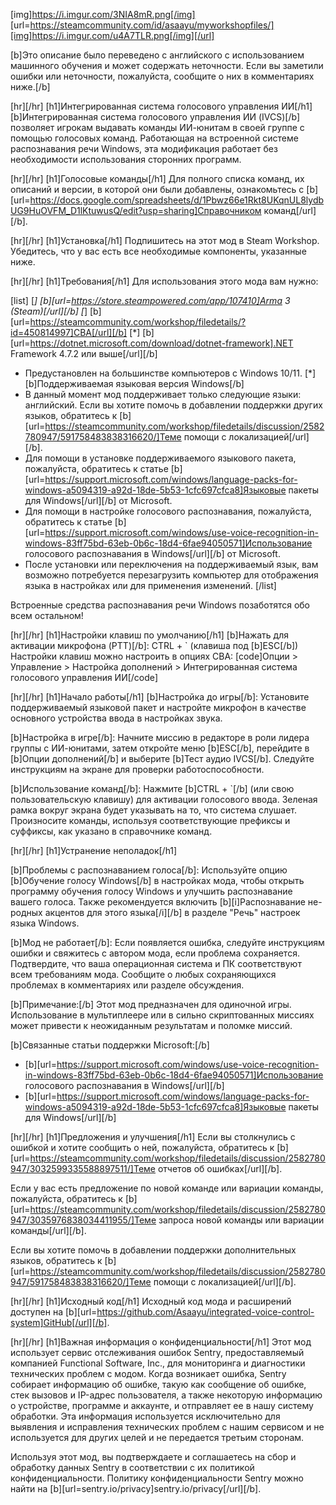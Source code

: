 [img]https://i.imgur.com/3NIA8mR.png[/img]
[url=https://steamcommunity.com/id/asaayu/myworkshopfiles/][img]https://i.imgur.com/u4A7TLR.png[/img][/url]

[b]Это описание было переведено с английского с использованием машинного обучения и может содержать неточности. Если вы заметили ошибки или неточности, пожалуйста, сообщите о них в комментариях ниже.[/b]

[hr][/hr]
[h1]Интегрированная система голосового управления ИИ[/h1]
[b]Интегрированная система голосового управления ИИ (IVCS)[/b] позволяет игрокам выдавать команды ИИ-юнитам в своей группе с помощью голосовых команд. Работающая на встроенной системе распознавания речи Windows, эта модификация работает без необходимости использования сторонних программ.

[hr][/hr]
[h1]Голосовые команды[/h1]
Для полного списка команд, их описаний и версии, в которой они были добавлены, ознакомьтесь с [b][url=https://docs.google.com/spreadsheets/d/1Pbwz66e1Rkt8UKqnUL8lydbUG9HuOVFM_D1lKtuwusQ/edit?usp=sharing]Справочником команд[/url][/b].

[hr][/hr]
[h1]Установка[/h1]
Подпишитесь на этот мод в Steam Workshop.
Убедитесь, что у вас есть все необходимые компоненты, указанные ниже.

[hr][/hr]
[h1]Требования[/h1]
Для использования этого мода вам нужно:

[list]
[*] [b][url=https://store.steampowered.com/app/107410]Arma 3 (Steam)[/url][/b]
[*] [b][url=https://steamcommunity.com/workshop/filedetails/?id=450814997]CBA[/url][/b]
[*] [b][url=https://dotnet.microsoft.com/download/dotnet-framework].NET Framework 4.7.2 или выше[/url][/b]
- Предустановлен на большинстве компьютеров с Windows 10/11.
[*] [b]Поддерживаемая языковая версия Windows[/b]
- В данный момент мод поддерживает только следующие языки: английский. Если вы хотите помочь в добавлении поддержки других языков, обратитесь к [b][url=https://steamcommunity.com/workshop/filedetails/discussion/2582780947/591758483838316620/]Теме помощи с локализацией[/url][/b].
- Для помощи в установке поддерживаемого языкового пакета, пожалуйста, обратитесь к статье [b][url=https://support.microsoft.com/windows/language-packs-for-windows-a5094319-a92d-18de-5b53-1cfc697cfca8]Языковые пакеты для Windows[/url][/b] от Microsoft.
- Для помощи в настройке голосового распознавания, пожалуйста, обратитесь к статье [b][url=https://support.microsoft.com/windows/use-voice-recognition-in-windows-83ff75bd-63eb-0b6c-18d4-6fae94050571]Использование голосового распознавания в Windows[/url][/b] от Microsoft.
- После установки или переключения на поддерживаемый язык, вам возможно потребуется перезагрузить компьютер для отображения языка в настройках или для применения изменений.
[/list]

Встроенные средства распознавания речи Windows позаботятся обо всем остальном!

[hr][/hr]
[h1]Настройки клавиш по умолчанию[/h1]
[b]Нажать для активации микрофона (PTT)[/b]: CTRL + ` (клавиша под [b]ESC[/b])
Настройки клавиш можно настроить в опциях CBA:
[code]Опции > Управление > Настройка дополнений > Интегрированная система голосового управления ИИ[/code]

[hr][/hr]
[h1]Начало работы[/h1]
[b]Настройка до игры[/b]:
Установите поддерживаемый языковой пакет и настройте микрофон в качестве основного устройства ввода в настройках звука.

[b]Настройка в игре[/b]:
Начните миссию в редакторе в роли лидера группы с ИИ-юнитами, затем откройте меню [b]ESC[/b], перейдите в [b]Опции дополнений[/b] и выберите [b]Тест аудио IVCS[/b]. Следуйте инструкциям на экране для проверки работоспособности.

[b]Использование команд[/b]:
Нажмите [b]CTRL + `[/b] (или свою пользовательскую клавишу) для активации голосового ввода. Зеленая рамка вокруг экрана будет указывать на то, что система слушает. Произносите команды, используя соответствующие префиксы и суффиксы, как указано в справочнике команд.

[hr][/hr]
[h1]Устранение неполадок[/h1]

[b]Проблемы с распознаванием голоса[/b]:
Используйте опцию [b]Обучение голосу Windows[/b] в настройках мода, чтобы открыть программу обучения голосу Windows и улучшить распознавание вашего голоса. Также рекомендуется включить [b][i]Распознавание не-родных акцентов для этого языка[/i][/b] в разделе "Речь" настроек языка Windows.

[b]Мод не работает[/b]:
Если появляется ошибка, следуйте инструкциям ошибки и свяжитесь с автором мода, если проблема сохраняется.
Подтвердите, что ваша операционная система и ПК соответствуют всем требованиям мода.
Сообщите о любых сохраняющихся проблемах в комментариях или разделе обсуждения.

[b]Примечание:[/b] Этот мод предназначен для одиночной игры. Использование в мультиплеере или в сильно скриптованных миссиях может привести к неожиданным результатам и поломке миссий.

[b]Связанные статьи поддержки Microsoft:[/b]
- [b][url=https://support.microsoft.com/windows/use-voice-recognition-in-windows-83ff75bd-63eb-0b6c-18d4-6fae94050571]Использование голосового распознавания в Windows[/url][/b]
- [b][url=https://support.microsoft.com/windows/language-packs-for-windows-a5094319-a92d-18de-5b53-1cfc697cfca8]Языковые пакеты для Windows[/url][/b]

[hr][/hr]
[h1]Предложения и улучшения[/h1]
Если вы столкнулись с ошибкой и хотите сообщить о ней, пожалуйста, обратитесь к [b][url=https://steamcommunity.com/workshop/filedetails/discussion/2582780947/3032599335588897511/]Теме отчетов об ошибках[/url][/b].

Если у вас есть предложение по новой команде или вариации команды, пожалуйста, обратитесь к [b][url=https://steamcommunity.com/workshop/filedetails/discussion/2582780947/3035976838034411955/]Теме запроса новой команды или вариации команды[/url][/b].

Если вы хотите помочь в добавлении поддержки дополнительных языков, обратитесь к [b][url=https://steamcommunity.com/workshop/filedetails/discussion/2582780947/591758483838316620/]Теме помощи с локализацией[/url][/b].

[hr][/hr]
[h1]Исходный код[/h1]
Исходный код мода и расширений доступен на [b][url=https://github.com/Asaayu/integrated-voice-control-system]GitHub[/url][/b].

[hr][/hr]
[h1]Важная информация о конфиденциальности[/h1]
Этот мод использует сервис отслеживания ошибок Sentry, предоставляемый компанией Functional Software, Inc., для мониторинга и диагностики технических проблем с модом. Когда возникает ошибка, Sentry собирает информацию об ошибке, такую как сообщение об ошибке, стек вызовов и IP-адрес пользователя, а также некоторую информацию о устройстве, программе и аккаунте, и отправляет ее в нашу систему обработки. Эта информация используется исключительно для выявления и исправления технических проблем с нашим сервисом и не используется для других целей и не передается третьим сторонам.

Используя этот мод, вы подтверждаете и соглашаетесь на сбор и обработку данных Sentry в соответствии с их политикой конфиденциальности. Политику конфиденциальности Sentry можно найти на [b][url=sentry.io/privacy]sentry.io/privacy[/url][/b].